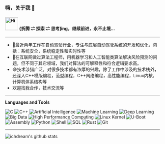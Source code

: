 ### 嗨，关于我 👋

<h4>
  <img src="https://emojis.slackmojis.com/emojis/images/1588866973/8934/hellokittydance.gif?1588866973" alt="Hi" width="42" />
  {折腾 ⇌ 探索 ⇌ 思考]ing，继续前进，永不止境...
</h4>

---

- 🔭最近两年工作在自动驾驶行业，专注与底层自动驾驶系统的开发和优化，包括：系统安全，系统稳定性和实时性等
- 🌱在互联网做过算法工程师，用机器学习和人工智能类算法解决风险预测的问题，但不同于其它领域，我们对算法的可解释性和符合逻辑要求高。
- 😄技术涉猎广泛，对很多技术都有浓厚的兴趣，除了工作中涉及的技术栈外，还深入C++模版编程，范型编程，C++网络编程，高性能编程，Linux内核，计算机体系结构等
- 欢迎找我合作，技术交流等

---

**Languages and Tools**

![C](https://img.shields.io/badge/-C-%23A8B9CC?style=flat&logo=c&logoColor=ffffff)
![C++](https://img.shields.io/badge/-C++-%2300599C?style=flat&logo=c%2B%2B&logoColor=ffffff)
![Artificial Intelligence](https://img.shields.io/badge/-Artificial%20Intelligence-%23E52630?style=flat&logo=ai&logoColor=ffffff)
![Machine Learning](https://img.shields.io/badge/-Machine%20Learning-%23FF6F00?style=flat&logo=machinelearning&logoColor=ffffff)
![Deep Learning](https://img.shields.io/badge/-Deep%20Learning-%2302569B?style=flat&logo=deeplearning&logoColor=ffffff)
![Big Data](https://img.shields.io/badge/-Big%20Data-%23129A5E?style=flat&logo=bigdata&logoColor=ffffff)
![High Performance Computing](https://img.shields.io/badge/-High%20Performance%20Computing-%23E94626?style=flat&logo=hpc&logoColor=ffffff)
![Linux Kernel](https://img.shields.io/badge/-Linux%20Kernel-%23FCC624?style=flat&logo=linux&logoColor=000000)
![U-Boot](https://img.shields.io/badge/-U--Boot-%23007EC6?style=flat&logo=u-boot&logoColor=ffffff)
![Assembly](https://img.shields.io/badge/-Assembly-%236DB33F?style=flat&logo=assemblyscript&logoColor=ffffff)
![Python](https://img.shields.io/badge/-Python-%233776AB?style=flat&logo=python&logoColor=ffffff)
![Shell](https://img.shields.io/badge/-Shell-%2389E051?style=flat&logo=powershell&logoColor=ffffff)
![SQL](https://img.shields.io/badge/-SQL-%23E2271E?style=flat&logo=sql&logoColor=ffffff)
![Rust](https://img.shields.io/badge/-Rust-%23DEA584?style=flat&logo=rust&logoColor=000000)
![Git](https://img.shields.io/badge/-Git-%23ED5A47?style=flat&logo=git&logoColor=%23ffffff)


---
![ichdream's github stats](https://github-readme-stats.vercel.app/api?username=ichdream&theme=gruvbox&show_icons=true)

<!--
**ichdream/ichdream** is a ✨ _special_ ✨ repository because its `README.md` (this file) appears on your GitHub profile.

Here are some ideas to get you started:

- 🔭 I’m currently working on ...
- 🌱 I’m currently learning ...
- 👯 I’m looking to collaborate on ...
- 🤔 I’m looking for help with ...
- 💬 Ask me about ...
- 📫 How to reach me: ...
- 😄 Pronouns: ...
- ⚡ Fun fact: ...
-->

